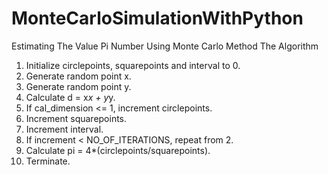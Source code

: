 # MonteCarloSimulationWithPython
Estimating The Value Pi Number Using Monte Carlo Method
The Algorithm
1. Initialize circlepoints, squarepoints and interval to 0.
2. Generate random point x.
3. Generate random point y.
4. Calculate d = x*x + y*y.
5. If cal_dimension <= 1, increment circlepoints.
6. Increment squarepoints.
7. Increment interval.
8. If increment < NO_OF_ITERATIONS, repeat from 2.
9. Calculate pi = 4*(circlepoints/squarepoints).
10. Terminate.
